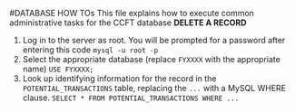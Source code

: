 #DATABASE HOW TOs
This file explains how to execute common administrative tasks for the CCFT database
**DELETE A RECORD**
1. Log in to the server as root. You will be prompted for a password after entering this code
`mysql -u root -p`
2. Select the appropriate database (replace `FYXXXX` with the appropriate name)
`USE FYXXXX;`
3. Look up identifying information for the record in the `POTENTIAL_TRANSACTIONS` table, replacing the `...` with a MySQL WHERE clause. 
`SELECT * FROM POTENTIAL_TRANSACTIONS WHERE ...`